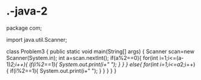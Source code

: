 # .-java-2
package com;

import java.util.Scanner;

class Problem3 {
public static void main(String[] args) {
	Scanner scan=new Scanner(System.in);
	int a=scan.nextInt();
	if(a%2==0){
		for(int i=1;i<=(a-1)*2;i++){
			if(i%2==1){
				System.out.print(i+" ");
			}
		}
	}
	else{
		for(int i=1;i<=a*2;i++){
			if(i%2==1){
				System.out.print(i+" ");
			}
		}
	}
}
}
